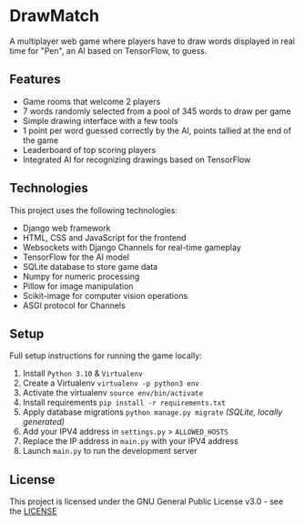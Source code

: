 # DrawMatch 

A multiplayer web game where players have to draw words displayed in real time for "Pen", an AI based on TensorFlow, to guess.

## Features

- Game rooms that welcome 2 players
- 7 words randomly selected from a pool of 345 words to draw per game   
- Simple drawing interface with a few tools     
- 1 point per word guessed correctly by the AI, points tallied at the end of the game
- Leaderboard of top scoring players   
- Integrated AI for recognizing drawings based on TensorFlow

## Technologies

This project uses the following technologies:

- Django web framework            
- HTML, CSS and JavaScript for the frontend   
- Websockets with Django Channels for real-time gameplay     
- TensorFlow for the AI model  
- SQLite database to store game data
- Numpy for numeric processing 
- Pillow for image manipulation
- Scikit-image for computer vision operations
- ASGI protocol for Channels

## Setup

Full setup instructions for running the game locally:

1. Install `Python 3.10` & `Virtualenv`  
2. Create a Virtualenv `virtualenv -p python3 env` 
3. Activate the virtualenv `source env/bin/activate`
4. Install requirements `pip install -r requirements.txt`
5. Apply database migrations `python manage.py migrate` _(SQLite, locally generated)_
6. Add your IPV4 address in `settings.py` > `ALLOWED_HOSTS`
7. Replace the IP address in `main.py` with your IPV4 address
8. Launch `main.py` to run the development server     

## License

This project is licensed under the GNU General Public License v3.0 - see the [LICENSE](LICENSE)
